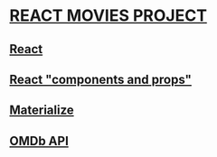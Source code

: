 # **[REACT MOVIES PROJECT](https://muteki-Ronin.github.io/react-movies-project)**

## **[React](https://ru.reactjs.org/)**

## **[React "components and props"](https://ru.reactjs.org/docs/components-and-props.html)**

## **[Materialize](https://materializecss.com/)**

## **[OMDb API](https://www.omdbapi.com/)**

